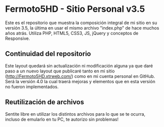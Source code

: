 # Fermoto5HD - Sitio Personal v3.5
Este es el repositorio que muestra la composición integral de mi sitio en su versión 3.5, la última en usar el mismo archivo "index.php" de hace muchos años atrás. 
Utiliza PHP, HTML5, CSS3, JS, jQuery y conceptos de Responsive. 

## Continuidad del repositorio 
Este layout quedará sin actualización ni modificación alguna ya que daré paso a un nuevo layout que publicaré tanto en mi sitio (http://Fermoto5HD.xtrweb.com/) como en mi cuenta personal en GitHub. Será la versión 4.0 la cual traerá mejoras y elementos que en esta versión no fueron implementados. 

## Reutilización de archivos 
Sentite libre en utilizar los distintos archivos para lo que se te ocurra, incluso de emularlo en tu PC, te autorizo sin problemas! 
